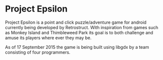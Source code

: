 # Project Epsilon

Project Epsilon is a point and click puzzle/adventure game for android currently being developed by Retrostruct. With inspiration from games such as Monkey Island and Thimbleweed Park its goal is to both challenge and amuse its players where ever they may be.

As of 17 September 2015 the game is being built using libgdx by a team consisting of four programmers.
